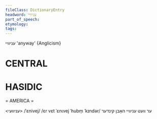 ```yaml
---
fileClass: DictionaryEntry
headword: עניוויי
part_of_speech: 
etymology: 
tags: 
---
```

עניוויי
'anyway'
{Anglicism}

CENTRAL
========

HASIDIC
=======
= AMERICA = 

<עניוועי>
/ˈɛnivej/
/ɛr vɛt ˈɛnɩvej ˈhubm̩ ˈkɪndər/ ער וועט עניוויי האָבן קינדער